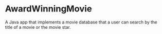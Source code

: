 # AwardWinningMovie
A Java app that implements a movie database that a user can search by the title of a movie or the movie star.
